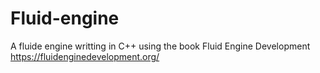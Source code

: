 # Fluid-engine

A fluide engine writting in C++ using the book Fluid Engine Development
https://fluidenginedevelopment.org/
